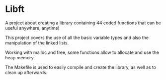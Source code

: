# Libft
A project about creating a library containing 44 coded functions that can be useful anywhere, anytime!


This project covers the use of all the basic variable types and also the manipulation of the linked lists.

Working with malloc and free, some functions allow to allocate and use the heap memory.

The Makefile is used to easily compile and create the library, as well as to clean up afterwards.
